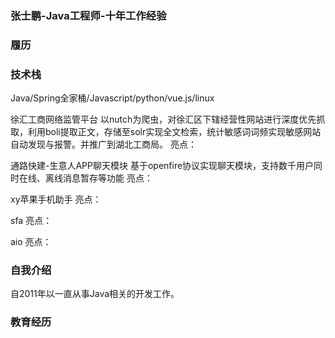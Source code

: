 ### 张士鹏-Java工程师-十年工作经验


### 履历

### 技术栈
Java/Spring全家桶/Javascript/python/vue.js/linux

徐汇工商网络监管平台
以nutch为爬虫，对徐汇区下辖经营性网站进行深度优先抓取，利用boli提取正文，存储至solr实现全文检索，统计敏感词词频实现敏感网站自动发现与报警。并推广到湖北工商局。
亮点：



通路快建-生意人APP聊天模块
基于openfire协议实现聊天模块，支持数千用户同时在线、离线消息暂存等功能
亮点：

xy苹果手机助手
亮点：

sfa
亮点：

aio
亮点：


### 自我介绍
自2011年以一直从事Java相关的开发工作。



### 教育经历








